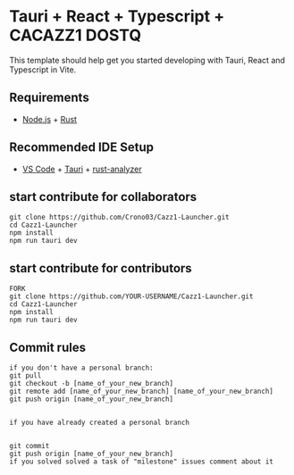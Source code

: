 # Tauri + React + Typescript + CACAZZ1 DOSTQ 

This template should help get you started developing with Tauri, React and Typescript in Vite.
## Requirements
- [Node.js](https://nodejs.org/en) + [Rust](https://www.rust-lang.org/)

## Recommended IDE Setup

- [VS Code](https://code.visualstudio.com/) + [Tauri](https://marketplace.visualstudio.com/items?itemName=tauri-apps.tauri-vscode) + [rust-analyzer](https://marketplace.visualstudio.com/items?itemName=rust-lang.rust-analyzer)

## start contribute for collaborators
```  
git clone https://github.com/Crono03/Cazz1-Launcher.git
cd Cazz1-Launcher
npm install
npm run tauri dev
```

## start contribute for contributors
```  
FORK
git clone https://github.com/YOUR-USERNAME/Cazz1-Launcher.git
cd Cazz1-Launcher
npm install
npm run tauri dev
```

## Commit rules 
```  
if you don't have a personal branch:
git pull
git checkout -b [name_of_your_new_branch]
git remote add [name_of_your_new_branch] [name_of_your_new_branch]
git push origin [name_of_your_new_branch]


if you have already created a personal branch


git commit
git push origin [name_of_your_new_branch]
if you solved solved a task of "milestone" issues comment about it


```
